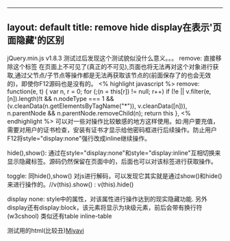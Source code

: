 ---
layout: default
title: remove hide display在表示'页面隐藏'的区别
----
jQuery.min.js v1.8.3
测试过后发现这个测试貌似没什么意义。。。
remove:
直接移除这个标签 在页面上不可见了(真正的不可见),页面也将无法再对这个对象进行获取,通过父节点/子节点等操作都是无法再获取该节点的(前面保存了的也会无效的)，即使你F12源码也是没有的。
<% highlight javascript %>
remove: function(e, t) {
    var n, r = 0;
    for (;(n = this[r]) != null; r++) 
        if (!e || v.filter(e, [n]).length)!t && n.nodeType === 1 && (v.cleanData(n.getElementsByTagName("*")), v.cleanData([n])), n.parentNode && n.parentNode.removeChild(n);
            return this
},
<% endhighlight %>
可以对一些对操作比较敏感的地方这样使用。如:用户要充值，需要对用户的证书检查，安装有证书才显示给他密码框进行后续操作。防止用户F12将style="display:none"强行改成inline继续操作。

hide(),show():
通过在style="display:none"和style="display:inline"互相切换来显示隐藏标签。源码仍然保留在页面中的，后面也可以对该标签进行获取操作。

toggle:
同hide(),show()
对js进行解码，可以发现它其实就是通过show()和hide()来进行操作的。//v(this).show() : v(this).hide()

display none:
style中的属性，对该属性进行操作达到的现实隐藏功能.
另外display还有display:block，该元素将显示为块级元素，前后会带有换行符(w3cshool)
类似还有table inline-table

测试用的html(比较丑)<a href="http://makeithome.qiniudn.com/2014-11-10.html">Miyavi</a>
